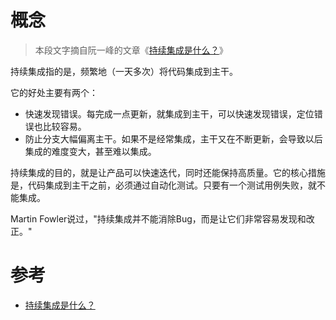 # 概念

> 本段文字摘自阮一峰的文章《[持续集成是什么？](http://www.ruanyifeng.com/blog/2015/09/continuous-integration.html)》

持续集成指的是，频繁地（一天多次）将代码集成到主干。

它的好处主要有两个：

* 快速发现错误。每完成一点更新，就集成到主干，可以快速发现错误，定位错误也比较容易。
* 防止分支大幅偏离主干。如果不是经常集成，主干又在不断更新，会导致以后集成的难度变大，甚至难以集成。

持续集成的目的，就是让产品可以快速迭代，同时还能保持高质量。它的核心措施是，代码集成到主干之前，必须通过自动化测试。只要有一个测试用例失败，就不能集成。

Martin Fowler说过，"持续集成并不能消除Bug，而是让它们非常容易发现和改正。"


# 参考

* [持续集成是什么？](http://www.ruanyifeng.com/blog/2015/09/continuous-integration.html)